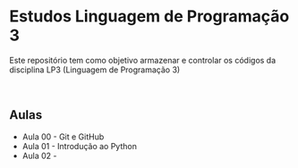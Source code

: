 # Estudos Linguagem de Programação 3

Este repositório tem como objetivo armazenar e controlar os códigos da disciplina LP3 (Linguagem de Programação 3)

</br>

## Aulas

- Aula 00 - Git e GitHub
- Aula 01 - Introdução ao Python
- Aula 02 - 